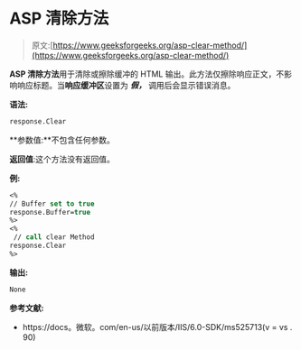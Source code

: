 # ASP 清除方法

> 原文:[https://www.geeksforgeeks.org/asp-clear-method/](https://www.geeksforgeeks.org/asp-clear-method/)

**ASP 清除方法**用于清除或擦除缓冲的 HTML 输出。此方法仅擦除响应正文，不影响响应标题。当**响应缓冲区**设置为 ***假，*** 调用后会显示错误消息。

**语法:**

```vb
response.Clear
```

**参数值:**不包含任何参数。

**返回值**:这个方法没有返回值。

**例:**

```vb
<%
// Buffer set to true
response.Buffer=true
%>
<%
 // call clear Method
response.Clear
%>
```

**输出:**

```vb
None
```

**参考文献:**

*   https://docs。微软。com/en-us/以前版本/IIS/6.0-SDK/ms525713(v = vs . 90)
